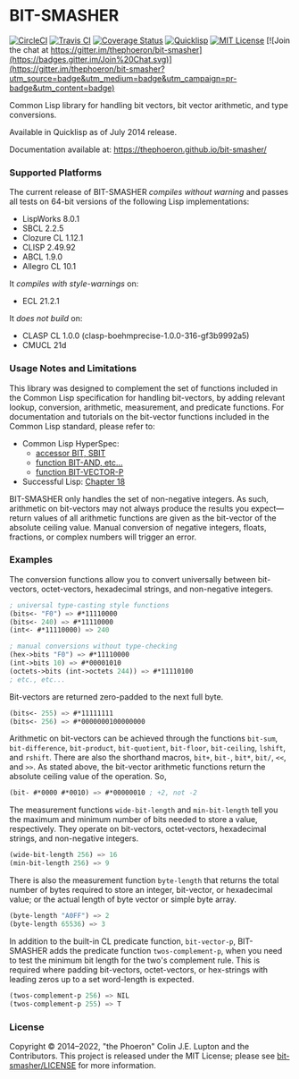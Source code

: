 # BIT-SMASHER

[![CircleCI](https://circleci.com/gh/thephoeron/bit-smasher.svg?style=shield)](https://circleci.com/gh/thephoeron/bit-smasher)
[![Travis CI](https://travis-ci.org/thephoeron/bit-smasher.svg?branch=master)](https://travis-ci.org/thephoeron/bit-smasher)
[![Coverage Status](https://coveralls.io/repos/thephoeron/bit-smasher/badge.svg?branch=master)](https://coveralls.io/r/thephoeron/bit-smasher?branch=master)
[![Quicklisp](http://quickdocs.org/badge/bit-smasher.svg)](http://quickdocs.org/bit-smasher/)
[![MIT License](https://img.shields.io/badge/license-MIT-blue.svg)](./LICENSE)
[![Join the chat at https://gitter.im/thephoeron/bit-smasher](https://badges.gitter.im/Join%20Chat.svg)](https://gitter.im/thephoeron/bit-smasher?utm_source=badge&utm_medium=badge&utm_campaign=pr-badge&utm_content=badge)

Common Lisp library for handling bit vectors, bit vector arithmetic, and type conversions.

Available in Quicklisp as of July 2014 release.

Documentation available at: https://thephoeron.github.io/bit-smasher/

### Supported Platforms

The current release of BIT-SMASHER *compiles without warning* and passes all
tests on 64-bit versions of the following Lisp implementations:

- LispWorks 8.0.1
- SBCL 2.2.5
- Clozure CL 1.12.1
- CLISP 2.49.92
- ABCL 1.9.0
- Allegro CL 10.1

It *compiles with style-warnings* on:

- ECL 21.2.1

It *does not build* on:

- CLASP CL 1.0.0 (clasp-boehmprecise-1.0.0-316-gf3b9992a5)
- CMUCL 21d

### Usage Notes and Limitations

This library was designed to complement the set of functions included in the
Common Lisp specification for handling bit-vectors, by adding relevant lookup,
conversion, arithmetic, measurement, and predicate functions.  For documentation
and tutorials on the bit-vector functions included in the Common Lisp standard,
please refer to:

* Common Lisp HyperSpec:
    * [accessor BIT, SBIT](http://www.lispworks.com/documentation/lw50/CLHS/Body/f_bt_sb.htm)
    * [function BIT-AND, etc...](http://www.lispworks.com/documentation/lw50/CLHS/Body/f_bt_and.htm)
    * [function BIT-VECTOR-P](http://www.lispworks.com/documentation/lw50/CLHS/Body/f_bt_vec.htm)
* Successful Lisp: [Chapter 18](http://psg.com/~dlamkins/sl/chapter18.html)

BIT-SMASHER only handles the set of non-negative integers.  As such, arithmetic
on bit-vectors may not always produce the results you expect&mdash;return values
of all arithmetic functions are given as the bit-vector of the absolute ceiling
value. Manual conversion of negative integers, floats, fractions, or complex
numbers will trigger an error.

### Examples

The conversion functions allow you to convert universally between bit-vectors,
octet-vectors, hexadecimal strings, and non-negative integers.

```lisp
; universal type-casting style functions
(bits<- "F0") => #*11110000
(bits<- 240) => #*11110000
(int<- #*11110000) => 240

; manual conversions without type-checking
(hex->bits "F0") => #*11110000
(int->bits 10) => #*00001010
(octets->bits (int->octets 244)) => #*11110100
; etc., etc...
```

Bit-vectors are returned zero-padded to the next full byte.

```lisp
(bits<- 255) => #*11111111
(bits<- 256) => #*0000000100000000
```

Arithmetic on bit-vectors can be achieved through the functions `bit-sum`,
`bit-difference`, `bit-product`, `bit-quotient`, `bit-floor`, `bit-ceiling`,
`lshift`, and `rshift`.  There are also the shorthand macros, `bit+`, `bit-`,
`bit*`, `bit/`, `<<`, and `>>`.  As stated above, the bit-vector arithmetic
functions return the absolute ceiling value of the operation.  So,

```lisp
(bit- #*0000 #*0010) => #*00000010 ; +2, not -2
```

The measurement functions `wide-bit-length` and `min-bit-length` tell you the
maximum and minimum number of bits needed to store a value, respectively.  They
operate on bit-vectors, octet-vectors, hexadecimal strings, and non-negative
integers.

```lisp
(wide-bit-length 256) => 16
(min-bit-length 256) => 9
```

There is also the measurement function `byte-length` that returns the total
number of bytes required to store an integer, bit-vector, or hexadecimal value;
or the actual length of byte vector or simple byte array.

```lisp
(byte-length "A0FF") => 2
(byte-length 65536) => 3
```

In addition to the built-in CL predicate function, `bit-vector-p`, BIT-SMASHER
adds the predicate function `twos-complement-p`, when you need to test the
minimum bit length for the two's complement rule. This is required where padding
bit-vectors, octet-vectors, or hex-strings with leading zeros up to a set
word-length is expected.

```lisp
(twos-complement-p 256) => NIL
(twos-complement-p 255) => T
```

### License

Copyright &copy; 2014&ndash;2022, "the Phoeron" Colin J.E. Lupton and the
Contributors. This project is released under the MIT License; please see
[bit-smasher/LICENSE](./LICENSE) for more information.
